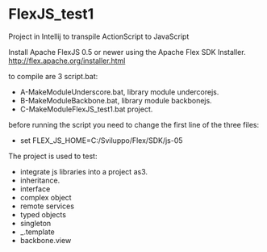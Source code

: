 # FlexJS_test1
Project in Intellij to transpile ActionScript to JavaScript

Install Apache FlexJS 0.5 or newer using the Apache Flex SDK Installer.
http://flex.apache.org/installer.html

to compile are 3 script.bat:
- A-MakeModuleUnderscore.bat, library module undercorejs.
- B-MakeModuleBackbone.bat, library module backbonejs.
- C-MakeModuleFlexJS_test1.bat project.
 
before running the script you need to change the first line of the three files:
- set FLEX_JS_HOME=C:/Sviluppo/Flex/SDK/js-05


The project is used to test:
- integrate js libraries into a project as3.
- inheritance.
- interface
- complex object
- remote services
- typed objects
- singleton
- _.template
- backbone.view
